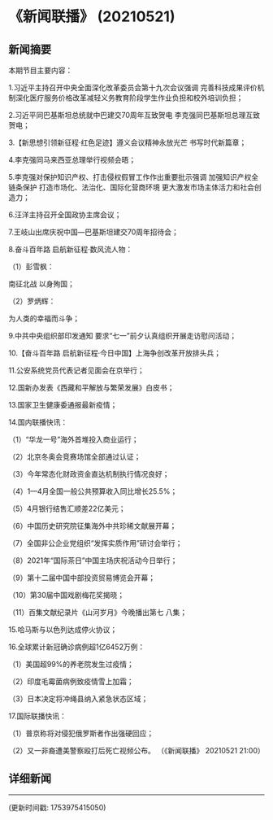 # 《新闻联播》 (20210521)

## 新闻摘要

本期节目主要内容：


1.习近平主持召开中央全面深化改革委员会第十九次会议强调 完善科技成果评价机制深化医疗服务价格改革减轻义务教育阶段学生作业负担和校外培训负担；


2.习近平同巴基斯坦总统就中巴建交70周年互致贺电 李克强同巴基斯坦总理互致贺电；


3.【新思想引领新征程·红色足迹】遵义会议精神永放光芒 书写时代新篇章；


4.李克强同马来西亚总理举行视频会晤；


5.李克强对保护知识产权、打击侵权假冒工作作出重要批示强调 加强知识产权全链条保护 打造市场化、法治化、国际化营商环境 更大激发市场主体活力和社会创造力；


6.汪洋主持召开全国政协主席会议；


7.王岐山出席庆祝中国—巴基斯坦建交70周年招待会；


8.奋斗百年路 启航新征程·数风流人物：


（1）彭雪枫：

南征北战 以身殉国；


（2）罗炳辉：

为人类的幸福而斗争；


9.中共中央组织部印发通知 要求“七一”前夕认真组织开展走访慰问活动；


10.【奋斗百年路 启航新征程·今日中国】上海争创改革开放排头兵；


11.公安系统党员代表记者见面会在京举行；


12.国新办发表《西藏和平解放与繁荣发展》白皮书；


13.国家卫生健康委通报最新疫情；


14.国内联播快讯：


（1）“华龙一号”海外首堆投入商业运行；


（2）北京冬奥会竞赛场馆全部通过认证；


（3）今年常态化财政资金直达机制执行情况良好；


（4）1—4月全国一般公共预算收入同比增长25.5%；


（5）4月银行结售汇顺差22亿美元；


（6）中国历史研究院征集海外中共珍稀文献展开幕；


（7）全国非公企业党组织“发挥实质作用”研讨会举行；


（8）2021年“国际茶日”中国主场庆祝活动今日举行；


（9）第十二届中国中部投资贸易博览会开幕；


（10）第30届中国戏剧梅花奖揭晓；


（11）百集文献纪录片《山河岁月》今晚播出第七 八集；


15.哈马斯与以色列达成停火协议；


16.全球累计新冠确诊病例超1亿6452万例：


（1）美国超99%的养老院发生过疫情；


（2）印度毛霉菌病例致疫情雪上加霜；


（3）日本决定将冲绳县纳入紧急状态区域；


17.国际联播快讯：


（1）普京称将对侵犯俄罗斯者作出强硬回应；


（2）又一非裔遭美警察殴打后死亡视频公布。
（《新闻联播》 20210521 21:00）

## 详细新闻

---

(更新时间戳: 1753975415050)

